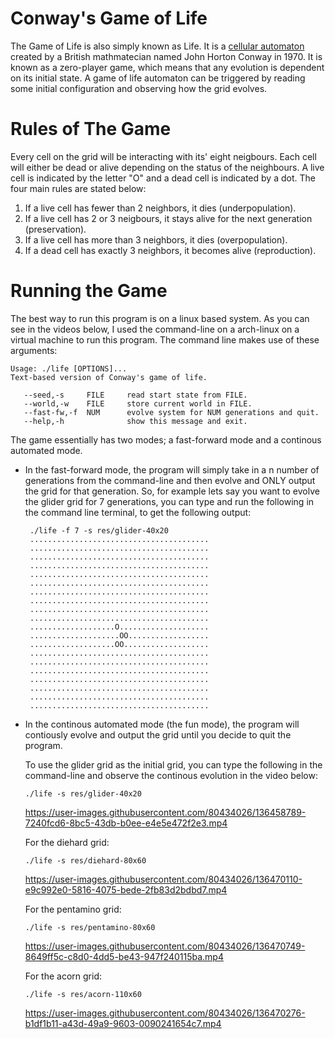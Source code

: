# Conway's Game of Life
The Game of Life is also simply known as Life. It is a [cellular automaton](https://en.wikipedia.org/wiki/Cellular_automaton) created by a British mathmatecian named John Horton Conway in 1970. It is known as a zero-player game, which means that any evolution is dependent on its initial state. A game of life automaton can be triggered by reading some initial configuration and observing how the grid evolves. 


# Rules of The Game
Every cell on the grid will be interacting with its' eight neigbours. Each cell will either be dead or alive depending on the status of the neighbours. A live cell is indicated by the letter "O" and a dead cell is indicated by a dot. The four main rules are stated below:

1) If a live cell has fewer than 2 neighbors, it dies (underpopulation).
2) If a live cell has 2 or 3 neigbours, it stays alive for the next generation (preservation). 
3) If a live cell has more than 3 neighbors, it dies (overpopulation).
4) If a dead cell has exactly 3 neighbors, it becomes alive (reproduction).


# Running the Game

The best way to run this program is on a linux based system. As you can see in the videos below, I used the command-line on a arch-linux on a virtual machine to run this program.
The command line makes use of these arguments:

<div class="sourceCode" id="cb1"><pre class="sourceCode latex"><code class="sourceCode latex"><span id="cb1-1"><a href="#cb1-1" aria-hidden="true"></a>Usage: ./life [OPTIONS]...</span>
<span id="cb1-2"><a href="#cb1-2" aria-hidden="true"></a>Text-based version of Conway&#39;s game of life.</span>
<span id="cb1-3"><a href="#cb1-3" aria-hidden="true"></a></span>
<span id="cb1-4"><a href="#cb1-4" aria-hidden="true"></a>   --seed,-s     FILE     read start state from FILE.</span>
<span id="cb1-5"><a href="#cb1-5" aria-hidden="true"></a>   --world,-w    FILE     store current world in FILE.</span>
<span id="cb1-6"><a href="#cb1-6" aria-hidden="true"></a>   --fast-fw,-f  NUM      evolve system for NUM generations and quit.</span>
<span id="cb1-7"><a href="#cb1-7" aria-hidden="true"></a>   --help,-h              show this message and exit.</span></code></pre></div>


The game essentially has two modes; a fast-forward mode and a continous automated mode. 

* In the fast-forward mode, the program will simply take in a n number of generations from the command-line and then evolve and ONLY output the grid for that generation. So, for example lets say you want to evolve the glider grid for 7 generations, you can type and run the following in the command line terminal, to get the following output:
 
       ./life -f 7 -s res/glider-40x20 
       ........................................
       ........................................
       ........................................
       ........................................
       ........................................
       ........................................
       ........................................
       ........................................
       ........................................
       ........................................
       ...................O....................
       ....................OO..................
       ...................OO...................
       ........................................
       ........................................
       ........................................
       ........................................
       ........................................
       ........................................
       ........................................


* In the continous automated mode (the fun mode), the program will contiously evolve and output the grid until you decide to quit the program. 



    To use the glider grid as the initial grid, you can type the following in the command-line and observe the continous evolution in the video below:
    
    ```./life -s res/glider-40x20```
    
    

  https://user-images.githubusercontent.com/80434026/136458789-7240fcd6-8bc5-43db-b0ee-e4e5e472f2e3.mp4
  
  
  
    For the diehard grid:
    
     ```./life -s res/diehard-80x60```
     
     

  https://user-images.githubusercontent.com/80434026/136470110-e9c992e0-5816-4075-bede-2fb83d2bdbd7.mp4
  
  
  For the pentamino grid:
  
   ```./life -s res/pentamino-80x60```
   
   

  https://user-images.githubusercontent.com/80434026/136470749-8649ff5c-c8d0-4dd5-be43-947f240115ba.mp4


  
  
 
  
    For the acorn grid:
    
     ```./life -s res/acorn-110x60```
     
     

  https://user-images.githubusercontent.com/80434026/136470276-b1df1b11-a43d-49a9-9603-0090241654c7.mp4


    


    
  
  


